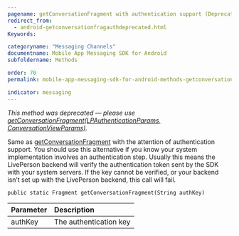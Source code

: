 ```yaml
---
pagename: getConversationFragment with authentication support (Deprecated)
redirect_from:
  - android-getconversationfragauthdeprecated.html
Keywords:

categoryname: "Messaging Channels"
documentname: Mobile App Messaging SDK for Android
subfoldername: Methods

order: 70
permalink: mobile-app-messaging-sdk-for-android-methods-getconversationfragment-with-authentication-support-(deprecated).html

indicator: messaging
---
```


*This method was deprecated — please use [getConversationFragment(LPAuthenticationParams, ConversationViewParams)](android-getconversationfragfull.html).*

Same as [getConversationFragment](android-getconversationfragdeprecated.html) with the attention of authentication support. You should use this alternative if you know your system implementation involves an authentication step. Usually this means the LivePerson backend will verify the authentication token sent by the SDK with your system servers. If the key cannot be verified, or your backend isn’t set up with the LivePerson backend, this call will fail.

`public static Fragment getConversationFragment(String authKey)`

| Parameter | Description |
| :--- | :--- |
| authKey | The authentication key  |
